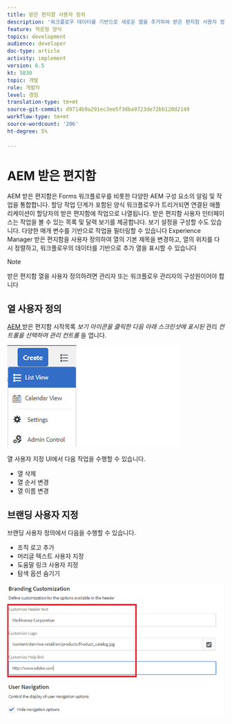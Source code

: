 ```yaml
---
title: 받은 편지함 사용자 정의
description: '워크플로우 데이터를 기반으로 새로운 열을 추가하여 받은 편지함 사용자 정의 '
feature: 적응형 양식
topics: development
audience: developer
doc-type: article
activity: implement
version: 6.5
kt: 5830
topic: 개발
role: 개발자
level: 경험
translation-type: tm+mt
source-git-commit: d9714b9a291ec3ee5f3dba9723de72bb120d2149
workflow-type: tm+mt
source-wordcount: '206'
ht-degree: 5%

---
```


# AEM 받은 편지함

AEM 받은 편지함은 Forms 워크플로우를 비롯한 다양한 AEM 구성 요소의 알림 및 작업을 통합합니다. 할당 작업 단계가 포함된 양식 워크플로우가 트리거되면 연결된 애플리케이션이 할당자의 받은 편지함에 작업으로 나열됩니다.
받은 편지함 사용자 인터페이스는 작업을 볼 수 있는 목록 및 달력 보기를 제공합니다. 보기 설정을 구성할 수도 있습니다. 다양한 매개 변수를 기반으로 작업을 필터링할 수 있습니다
Experience Manager 받은 편지함을 사용자 정의하여 열의 기본 제목을 변경하고, 열의 위치를 다시 정렬하고, 워크플로우의 데이터를 기반으로 추가 열을 표시할 수 있습니다


>[!NOTE]
>
>받은 편지함 열을 사용자 정의하려면 관리자 또는 워크플로우 관리자의 구성원이어야 합니다

## 열 사용자 정의

[AEM ](http://localhost:4502/aem/inbox)
받은 편지함 시작목록  _보기 아이콘을 클릭한 다음 아래 스크린샷에 표시된_ 관리  _컨트롤을 선택하여 관리 컨트롤_ 을 엽니다.

![admin-control](assets/open-customization.png)

열 사용자 지정 UI에서 다음 작업을 수행할 수 있습니다.

* 열 삭제
* 열 순서 변경
* 열 이름 변경

## 브랜딩 사용자 지정

브랜딩 사용자 정의에서 다음을 수행할 수 있습니다.

* 조직 로고 추가
* 머리글 텍스트 사용자 지정
* 도움말 링크 사용자 지정
* 탐색 옵션 숨기기

![inbox-branding](assets/branding-customization.PNG)
